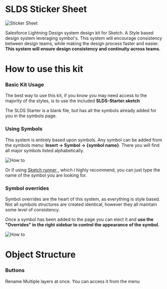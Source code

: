SLDS Sticker Sheet
========
![Sticker Sheet](https://c1.staticflickr.com/1/688/33320753446_390dd106c6_h.jpg)

Salesforce Lightning Design system design kit for Sketch. A Style based design system leveraging symbol's. This system will encourage consistency between design teams, while making the design process faster and easier.
**This system will ensure design consistency and continuity across teams.**

# How to use this kit
### Basic Kit Usage
The best way to use this kit, if you know you may need access to the majority of the styles, is to use the included **SLDS-Starter.sketch**

The SLDS Starter is a blank file, but has all the symbols already added for you in the symbols page.

### Using Symbols
This system is entirely based upon symbols. Any symbol can be added from the symbols menu: 
**Insert -> Symbol -> {symbol name}**.
There you will find all major symbols listed alphabetically.

![How to](http://bradysammons.com/SLDS_images/symbols-menu.png)


Or if using [Sketch runner ](http://sketchrunner.com/), which i highly recommend, you can just type the name of the symbol you are looking for.



### Symbol overrides
Symbol overrides are the heart of this system, as everything is style based. Not all symbols structures are created identical, however they all maintain some level of consistency.

Once a symbol has been added to the page you can elect it and **use the "Overrides" in the right sidebar to control the appearance of the symbol.**

![How to](http://bradysammons.com/SLDS_images/howTo.gif)

# Object Structure

### Buttons
Rename Multiple layers at once. You can access it from the menu
